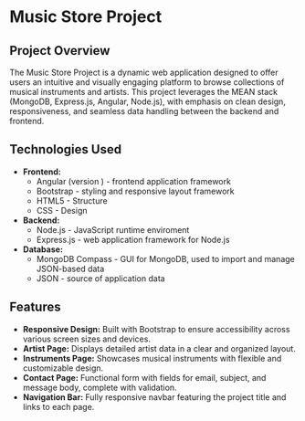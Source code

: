 # Music Store Project

## Project Overview
The Music Store Project is a dynamic web application designed to offer users an intuitive and visually engaging platform to browse collections of musical instruments and artists. This project leverages the MEAN stack (MongoDB, Express.js, Angular, Node.js), with emphasis on clean design, responsiveness, and seamless data handling between the backend and frontend.

## Technologies Used
- **Frontend:** 
  - Angular (version ) - frontend application framework
  - Bootstrap - styling and responsive layout framework
  - HTML5 - Structure
  - CSS - Design
- **Backend:**
  - Node.js - JavaScript runtime enviroment
  - Express.js - web application framework for Node.js
- **Database:**
  - MongoDB Compass - GUI for MongoDB, used to import and manage JSON-based data
  - JSON - source of application data
 
## Features
- **Responsive Design:** Built with Bootstrap to ensure accessibility across various screen sizes and devices.
- **Artist Page:** Displays detailed artist data in a clear and organized layout.
- **Instruments Page:** Showcases musical instruments with flexible and customizable design.
- **Contact Page:** Functional form with fields for email, subject, and message body, complete with validation.
- **Navigation Bar:** Fully responsive navbar featuring the project title and links to each page.

